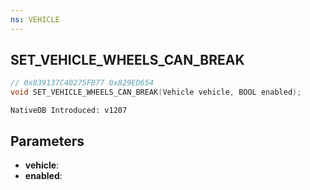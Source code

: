 ```yaml
---
ns: VEHICLE
---
```

## SET_VEHICLE_WHEELS_CAN_BREAK

```c
// 0x839137C40275FB77 0x829ED654
void SET_VEHICLE_WHEELS_CAN_BREAK(Vehicle vehicle, BOOL enabled);
```

```
NativeDB Introduced: v1207
```

## Parameters
* **vehicle**:
* **enabled**:
